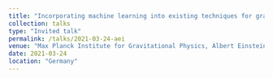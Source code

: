 ```yaml
---
title: "Incorporating machine learning into existing techniques for gravitational-wave inference: nested sampling with normalising flow"
collection: talks
type: "Invited talk"
permalink: /talks/2021-03-24-aei
venue: "Max Planck Institute for Gravitational Physics, Albert Einstein Institute (remote)"
date: 2021-03-24
location: "Germany"
---
```

